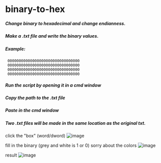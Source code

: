 # binary-to-hex
##### Change binary to hexadecimal and change endianness.

##### Make a .txt file and write the binary values.
##### Example:

     00000000000000000000000000000000
     00000000000000000000000000000000
     00000000000000000000000000000000
     00000000000000000000000000000000     

##### Run the script by opening it in a cmd window
##### Copy the path to the .txt file
##### Paste in the cmd window
##### Two .txt files will be made in the same location as the original txt.

click the "box" (word/dword)
![image](https://github.com/user-attachments/assets/570f5573-d1e7-4b5d-9de8-033b4a695e12)

fill in the binary (grey and white is 1 or 0)
sorry about the colors 
![image](https://github.com/user-attachments/assets/c69bfc40-5f8c-4dda-aa5c-f1fc6e742bfa)

result 
![image](https://github.com/user-attachments/assets/5c9b3d2d-b4eb-43ac-848a-02101ec676cd)


